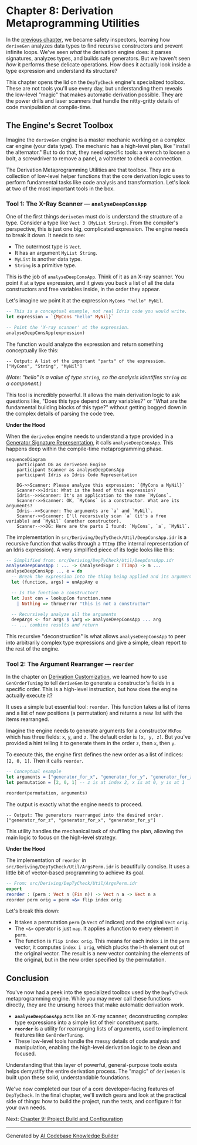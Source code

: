# Chapter 8: Derivation Metaprogramming Utilities

In the [previous chapter](07_constructor_recursion_analysis_.md), we became safety inspectors, learning how `deriveGen` analyzes data types to find recursive constructors and prevent infinite loops. We've seen *what* the derivation engine does: it parses signatures, analyzes types, and builds safe generators. But we haven't seen *how* it performs these delicate operations. How does it actually look inside a type expression and understand its structure?

This chapter opens the lid on the `DepTyCheck` engine's specialized toolbox. These are not tools you'll use every day, but understanding them reveals the low-level "magic" that makes automatic derivation possible. They are the power drills and laser scanners that handle the nitty-gritty details of code manipulation at compile-time.

## The Engine's Secret Toolbox

Imagine the `deriveGen` engine is a master mechanic working on a complex car engine (your data type). The mechanic has a high-level plan, like "install the alternator." But to do that, they need specific tools: a wrench to loosen a bolt, a screwdriver to remove a panel, a voltmeter to check a connection.

The Derivation Metaprogramming Utilities are that toolbox. They are a collection of low-level helper functions that the core derivation logic uses to perform fundamental tasks like code analysis and transformation. Let's look at two of the most important tools in the box.

### Tool 1: The X-Ray Scanner — `analyseDeepConsApp`

One of the first things `deriveGen` must do is understand the structure of a type. Consider a type like `Vect 3 (MyList String)`. From the compiler's perspective, this is just one big, complicated expression. The engine needs to break it down. It needs to see:

-   The outermost type is `Vect`.
-   It has an argument `MyList String`.
-   `MyList` is another data type.
-   `String` is a primitive type.

This is the job of `analyseDeepConsApp`. Think of it as an X-ray scanner. You point it at a type expression, and it gives you back a list of all the data constructors and free variables inside, in the order they appear.

Let's imagine we point it at the expression `MyCons "hello" MyNil`.

```idris
-- This is a conceptual example, not real Idris code you would write.
let expression = `{MyCons "hello" MyNil}`

-- Point the 'X-ray scanner' at the expression.
analyseDeepConsApp(expression)
```

The function would analyze the expression and return something conceptually like this:

```
-- Output: A list of the important "parts" of the expression.
["MyCons", "String", "MyNil"]
```
*(Note: "hello" is a value of type `String`, so the analysis identifies `String` as a component.)*

This tool is incredibly powerful. It allows the main derivation logic to ask questions like, "Does this type depend on any variables?" or "What are the fundamental building blocks of this type?" without getting bogged down in the complex details of parsing the code tree.

**Under the Hood**

When the `deriveGen` engine needs to understand a type provided in a [Generator Signature Representation](06_generator_signature_representation_.md), it calls `analyseDeepConsApp`. This happens deep within the compile-time metaprogramming phase.

```mermaid
sequenceDiagram
    participant DG as deriveGen Engine
    participant Scanner as analyseDeepConsApp
    participant Idris as Idris Code Representation

    DG->>Scanner: Please analyze this expression: `{MyCons a MyNil}`
    Scanner->>Idris: What is the head of this expression?
    Idris-->>Scanner: It's an application to the name `MyCons`.
    Scanner->>Scanner: OK, `MyCons` is a constructor. What are its arguments?
    Idris-->>Scanner: The arguments are `a` and `MyNil`.
    Scanner->>Scanner: I'll recursively scan `a` (it's a free variable) and `MyNil` (another constructor).
    Scanner-->>DG: Here are the parts I found: `MyCons`, `a`, `MyNil`.
```

The implementation in `src/Deriving/DepTyCheck/Util/DeepConsApp.idr` is a recursive function that walks through a `TTImp` (the internal representation of an Idris expression). A very simplified piece of its logic looks like this:

```idris
-- Simplified from: src/Deriving/DepTyCheck/Util/DeepConsApp.idr
analyseDeepConsApp : ... -> (analysedExpr : TTImp) -> m ...
analyseDeepConsApp ... e = do
  -- Break the expression into the thing being applied and its arguments
  let (function, args) = unAppAny e

  -- Is the function a constructor?
  let Just con = lookupCon function.name
    | Nothing => throwError "this is not a constructor"

  -- Recursively analyze all the arguments
  deepArgs <- for args $ \arg => analyseDeepConsApp ... arg
  -- ... combine results and return
```

This recursive "deconstruction" is what allows `analyseDeepConsApp` to peer into arbitrarily complex type expressions and give a simple, clean report to the rest of the engine.

### Tool 2: The Argument Rearranger — `reorder`

In the chapter on [Derivation Customization](05_derivation_customization_.md), we learned how to use `GenOrderTuning` to tell `deriveGen` to generate a constructor's fields in a specific order. This is a high-level instruction, but how does the engine actually execute it?

It uses a simple but essential tool: `reorder`. This function takes a list of items and a list of new positions (a permutation) and returns a new list with the items rearranged.

Imagine the engine needs to generate arguments for a constructor `MkFoo` which has three fields: `x`, `y`, and `z`. The default order is `[x, y, z]`. But you've provided a hint telling it to generate them in the order `z`, then `x`, then `y`.

To execute this, the engine first defines the new order as a list of indices: `[2, 0, 1]`. Then it calls `reorder`.

```idris
-- Conceptual example
let arguments = ["generator_for_x", "generator_for_y", "generator_for_z"]
let permutation = [2, 0, 1] -- z is at index 2, x is at 0, y is at 1

reorder(permutation, arguments)
```

The output is exactly what the engine needs to proceed.

```
-- Output: The generators rearranged into the desired order.
["generator_for_z", "generator_for_x", "generator_for_y"]
```

This utility handles the mechanical task of shuffling the plan, allowing the main logic to focus on the high-level strategy.

**Under the Hood**

The implementation of `reorder` in `src/Deriving/DepTyCheck/Util/ArgsPerm.idr` is beautifully concise. It uses a little bit of vector-based programming to achieve its goal.

```idris
-- From: src/Deriving/DepTyCheck/Util/ArgsPerm.idr
export
reorder : (perm : Vect n (Fin n)) -> Vect n a -> Vect n a
reorder perm orig = perm <&> flip index orig
```

Let's break this down:
- It takes a permutation `perm` (a `Vect` of indices) and the original `Vect` `orig`.
- The `<&>` operator is just `map`. It applies a function to every element in `perm`.
- The function is `flip index orig`. This means for each index `i` in the `perm` vector, it computes `index i orig`, which plucks the i-th element out of the original vector.
The result is a new vector containing the elements of the original, but in the new order specified by the permutation.

## Conclusion

You've now had a peek into the specialized toolbox used by the `DepTyCheck` metaprogramming engine. While you may never call these functions directly, they are the unsung heroes that make automatic derivation work.

-   **`analyseDeepConsApp`** acts like an X-ray scanner, deconstructing complex type expressions into a simple list of their constituent parts.
-   **`reorder`** is a utility for rearranging lists of arguments, used to implement features like `GenOrderTuning`.
-   These low-level tools handle the messy details of code analysis and manipulation, enabling the high-level derivation logic to be clean and focused.

Understanding that this layer of powerful, general-purpose tools exists helps demystify the entire derivation process. The "magic" of `deriveGen` is built upon these solid, understandable foundations.

We've now completed our tour of a core developer-facing features of `DepTyCheck`. In the final chapter, we'll switch gears and look at the practical side of things: how to build the project, run the tests, and configure it for your own needs.

Next: [Chapter 9: Project Build and Configuration](09_project_build_and_configuration_.md)

---

Generated by [AI Codebase Knowledge Builder](https://github.com/The-Pocket/Tutorial-Codebase-Knowledge)